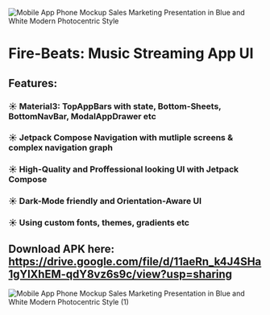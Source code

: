 ![Mobile App Phone Mockup Sales Marketing Presentation in Blue and White Modern Photocentric Style](https://github.com/harshjoshi004/FireBeats/assets/138373025/66b3ee3e-c82e-49cb-91e5-e655d56f83c6)

# Fire-Beats: Music Streaming App UI
## Features:
### ☀️ Material3: TopAppBars with state, Bottom-Sheets, BottomNavBar, ModalAppDrawer etc
### ☀️ Jetpack Compose Navigation with mutliple screens & complex navigation graph
### ☀️ High-Quality and Proffessional looking UI with Jetpack Compose
### ☀️ Dark-Mode friendly and Orientation-Aware UI
### ☀️ Using custom fonts, themes, gradients etc

## Download APK here: https://drive.google.com/file/d/11aeRn_k4J4SHa1gYlXhEM-qdY8vz6s9c/view?usp=sharing

![Mobile App Phone Mockup Sales Marketing Presentation in Blue and White Modern Photocentric Style (1)](https://github.com/harshjoshi004/FireBeats/assets/138373025/b0cf665c-36c9-4a69-8e4b-7f6e0aa2b0c5)
